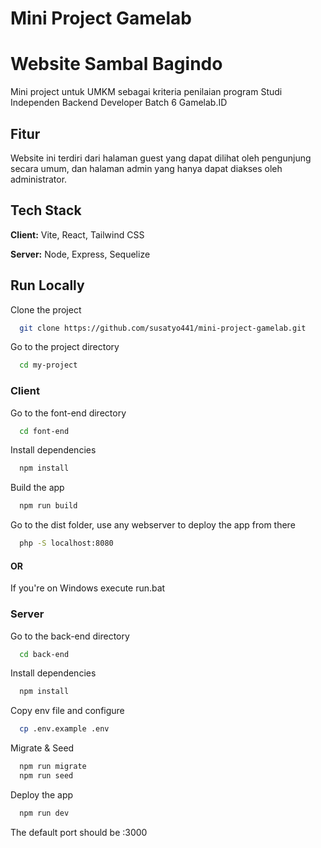 # Mini Project Gamelab

# Website Sambal Bagindo

Mini project untuk UMKM sebagai kriteria penilaian program Studi Independen Backend Developer Batch 6 Gamelab.ID


## Fitur

Website ini terdiri dari halaman guest yang dapat dilihat oleh pengunjung secara umum, dan halaman admin yang hanya dapat diakses oleh administrator.


## Tech Stack

**Client:** Vite, React, Tailwind CSS

**Server:** Node, Express, Sequelize


## Run Locally

Clone the project

```bash
  git clone https://github.com/susatyo441/mini-project-gamelab.git
```

Go to the project directory

```bash
  cd my-project
```

### Client

Go to the font-end directory

```bash
  cd font-end
```

Install dependencies

```bash
  npm install
```

Build the app

```bash
  npm run build
```

Go to the dist folder, use any webserver to deploy the app from there

```bash
  php -S localhost:8080
```

#### OR

If you're on Windows execute run.bat

### Server

Go to the back-end directory

```bash
  cd back-end
```

Install dependencies

```bash
  npm install
```

Copy env file and configure
```bash
  cp .env.example .env
```

Migrate & Seed

```bash
  npm run migrate
  npm run seed
```

Deploy the app

```bash
  npm run dev
```

The default port should be :3000
